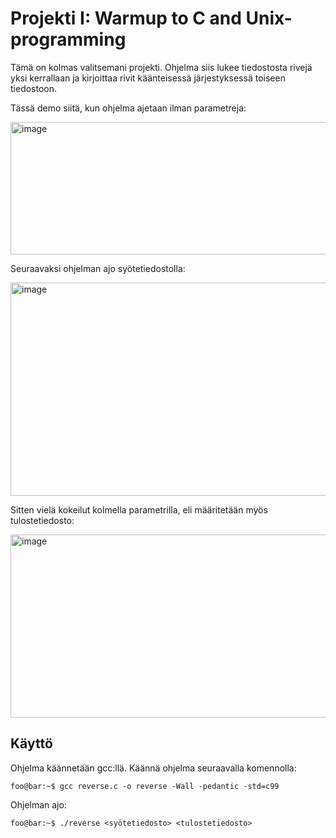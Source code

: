 # Projekti I: Warmup to C and Unix-programming

Tämä on kolmas valitsemani projekti. Ohjelma siis lukee tiedostosta rivejä yksi kerrallaan ja kirjoittaa rivit käänteisessä järjestyksessä toiseen tiedostoon.

Tässä demo siitä, kun ohjelma ajetaan ilman parametreja:

<img width="854" height="212" alt="image" src="https://github.com/user-attachments/assets/86115784-77e1-4760-950f-ee3318b78d64" />


Seuraavaksi ohjelman ajo syötetiedostolla:

<img width="961" height="341" alt="image" src="https://github.com/user-attachments/assets/d271dc50-004a-4248-83f0-46db956be1b6" />


Sitten vielä kokeilut kolmella parametrilla, eli määritetään myös tulostetiedosto:

<img width="1063" height="293" alt="image" src="https://github.com/user-attachments/assets/98cad8ab-f06d-41df-a0e4-62bd02fee9b5" />


## Käyttö

Ohjelma käännetään gcc:llä. Käännä ohjelma seuraavalla komennolla:

```console
foo@bar:~$ gcc reverse.c -o reverse -Wall -pedantic -std=c99
```

Ohjelman ajo:

```console
foo@bar:~$ ./reverse <syötetiedosto> <tulostetiedosto>
```
